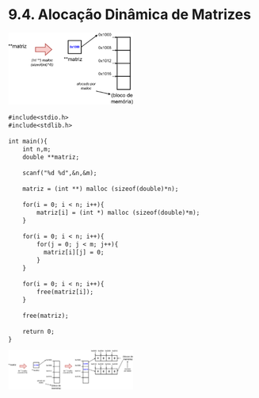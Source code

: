 # 9.4. Alocação Dinâmica de Matrizes

<img src="images/matrizes_dinamica_p1.png" width="50%" height="50%">


```
#include<stdio.h>
#include<stdlib.h>

int main(){
    int n,m;
    double **matriz;

    scanf("%d %d",&n,&m);

    matriz = (int **) malloc (sizeof(double)*n);

    for(i = 0; i < n; i++){
        matriz[i] = (int *) malloc (sizeof(double)*m);
    }

    for(i = 0; i < n; i++){
        for(j = 0; j < m; j++){
          matriz[i][j] = 0;
        }
    }

    for(i = 0; i < n; i++){
        free(matriz[i]);
    }

    free(matriz);

    return 0;
}
```

<img src="images/matrizes_dinamica_p2.png" width="50%" height="50%">
